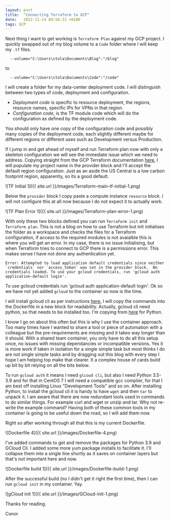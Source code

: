 ```yaml
---
layout: post
title:  "Connecting Terraform to GCP"
date:   2022-11-14 09:56:31 +0100
tags: GCP
---
```


Next thing I want to get working is `Terraform Plan` against my GCP project. I quickly swapped out of my blog volume to a `Code` folder where I will keep my `.tf` files.


```
  --volume="C:\Users\ctola\Documents\Blog":"/blog" 
```
to
```
  --volume="C:\Users\ctola\Documents\Code":"/code" 
```

I will create a folder for my data-center deployment code. I will distinguish between two types of code, deployment and configuration. 
- _Deployment code_ is specific to resource deployment, the regions, resource names, specific IPs for VPNs in that region.
- _Configuration code_, is the TF module code which will do the configuration as defined by the deployment code.

You should only have one copy of the configuration code and possibly many copies of the deployment code, each slightly different maybe for different regions or different uses such as Development versus Production.

If I jump in and get ahead of myself and run Terraform plan now with only a skeleton configuration we will see the immediate issue which we need to address. Copying straight from the GCP Terraform documentation [here](https://registry.terraform.io/providers/hashicorp/google/latest/docs/guides/getting_started), I will populate my project name in the provider block and I'll accept the default region configuration. Just as an aside the US Central is a low carbon footprint region, apparently, so its a good default.

![TF Initial 1]({{ site.url }}/images/Terraform-main-tf-initial-1.png)

Below the `provider` block I copy paste a compute instance `resource` block. I will not configure this at all now because I do not expect it to actually work.

![TF Plan Error 1]({{ site.url }}/images/Terraform-plan-error-1.png)

With only these two blocks defined you can run `Terraform init` and `Terraform plan`. This is not a blog on how to use Terraform but init initialises the folder as a workspace and checks the files for a Terraform configuration, if access to the required modules is not avaialble this is where you will get an error. In my case, there is no issue initialising, but when Terraform tries to connect to GCP there is a permissions error. This makes sense I have not done any authentication yet.

```
Error: Attempted to load application default credentials since neither `credentials` nor `access_token` was set in the provider block.  No credentials loaded. To use your gcloud credentials, run 'gcloud auth application-default login'.
```

To use gcloud credentials run 'gcloud auth application-default login'. Ok so we have not yet added `gcloud` to the container so now is the time.

I will install gcloud cli as per instructions [here](https://cloud.google.com/sdk/docs/install#linux), I will copy the commands into the Dockerfile in a new block for readability. Actually, gcloud cli need python, so that needs to be installed too. I'm copying from [here](https://computingforgeeks.com/install-latest-python-on-centos-linux/) for Python.

I know I go on about this often but this is why I use the container approach. Too many times have I wanted to share a tool or piece of automation with a colleague but the pre-requirements are missing and it takes way longer than it should. With a shared team container, you only have to do all this setup once, no issues with missing dependancies or incompatible versions. Yes it is more work if taken in isolation for a single simple task but most thinks I do are not single simple tasks and by dragging out this blog with every step I hope I am helping top make that clearer. It a complex house of cards build up bit by bit relying on all the bits below.

To run `gcloud auth` it means I need `glcoud cli`, but also I need Python 3.5-3.9 and for that in CentOS 7 I will need a compatible gcc complier, for that I am best off installing Linux "Development Tools" and so on. After installing Python, to install the gcloud cli it is handy to have `wget` and then `tar` to unpack it. I am aware that there are now redundant tools used in commands to do similar things. For example curl and wget or unzip and tar. Why not re-write the example command? Having both of these common tools in my container is going to be useful down the road, so I will add them now.

Right so after working through all that this is my current Dockerfile.

![Dockerfile 4]({{ site.url }}/images/Dockerfile-4.png)

I've added commands to get and remove the packages for Python 3.9 and GCloud Cli. I added some more yum package installs to facilitate it. I'll collapse them into a single line shortly as it saves on container layers but that's not important here and now.

![Dockerfile build 1]({{ site.url }}/images/Dockerfile-build-1.png)

After the successful build (no I didn't get it right the first time), then I can run `gcloud init` in my container. Yay.

![gCloud init 1]({{ site.url }}/images/GCloud-init-1.png)

Thanks for reading.

Conor